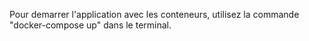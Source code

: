 Pour demarrer l'application avec les conteneurs, utilisez la commande "docker-compose up" dans le terminal.